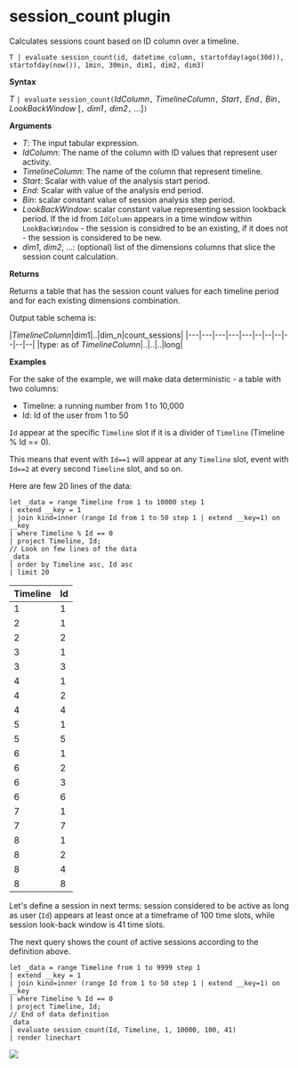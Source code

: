 # session_count plugin

Calculates sessions count based on ID column over a timeline.

    T | evaluate session_count(id, datetime_column, startofday(ago(30d)), startofday(now()), 1min, 30min, dim1, dim2, dim3)

**Syntax**

*T* `| evaluate` `session_count(`*IdColumn*`,` *TimelineColumn*`,` *Start*`,` *End*`,` *Bin*`,` *LookBackWindow* [`,` *dim1*`,` *dim2*`,` ...]`)`

**Arguments**

* *T*: The input tabular expression.
* *IdColumn*: The name of the column with ID values that represent user activity. 
* *TimelineColumn*: The name of the column that represent timeline.
* *Start*: Scalar with value of the analysis start period.
* *End*: Scalar with value of the analysis end period.
* *Bin*:  scalar constant value of session analysis step period.
* *LookBackWindow*: scalar constant value representing session lookback period. If the id from `IdColumn` appears in a time window within `LookBackWindow` - the session is considred to be an existing, if it does not - the session is considered to be new.
* *dim1*, *dim2*, ...: (optional) list of the dimensions columns that slice the session count calculation.

**Returns**

Returns a table that has the session count values for each timeline period and for each existing dimensions combination.

Output table schema is:

|*TimelineColumn*|dim1|..|dim_n|count_sessions|
|---|---|---|---|---|--|--|--|--|--|--|
|type: as of *TimelineColumn*|..|..|..|long|


**Examples**


For the sake of the example, we will make data deterministic - a table with two columns:
- Timeline: a running number from 1 to 10,000
- Id: Id of the user from 1 to 50

`Id` appear at the specific `Timeline` slot if it is a divider of `Timeline` (Timeline % Id == 0).

This means that event with `Id==1` will appear at any `Timeline` slot, event with `Id==2` at every second `Timeline` slot, and so on.

Here are few 20 lines of the data:


```
let _data = range Timeline from 1 to 10000 step 1
| extend __key = 1
| join kind=inner (range Id from 1 to 50 step 1 | extend __key=1) on __key
| where Timeline % Id == 0
| project Timeline, Id;
// Look on few lines of the data
_data
| order by Timeline asc, Id asc
| limit 20
```

|Timeline|Id|
|---|---|
|1|1|
|2|1|
|2|2|
|3|1|
|3|3|
|4|1|
|4|2|
|4|4|
|5|1|
|5|5|
|6|1|
|6|2|
|6|3|
|6|6|
|7|1|
|7|7|
|8|1|
|8|2|
|8|4|
|8|8|

Let's define a session in next terms: session considered to be active as long as user (`Id`) appears at least once at a timeframe of 100 time slots, while session look-back window is 41 time slots.

The next query shows the count of active sessions according to the definition above.


```
let _data = range Timeline from 1 to 9999 step 1
| extend __key = 1
| join kind=inner (range Id from 1 to 50 step 1 | extend __key=1) on __key
| where Timeline % Id == 0
| project Timeline, Id;
// End of data definition
_data
| evaluate session_count(Id, Timeline, 1, 10000, 100, 41)
| render linechart 
```

<p><img src="~/queryLanguage/images/queries/example_session_count.png"></p>
